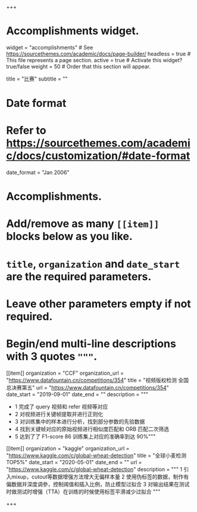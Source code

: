 +++
# Accomplishments widget.
widget = "accomplishments"  # See https://sourcethemes.com/academic/docs/page-builder/
headless = true  # This file represents a page section.
active = true  # Activate this widget? true/false
weight = 50  # Order that this section will appear.

title = "比赛"
subtitle = ""

# Date format
#   Refer to https://sourcethemes.com/academic/docs/customization/#date-format
date_format = "Jan 2006"

# Accomplishments.
#   Add/remove as many `[[item]]` blocks below as you like.
#   `title`, `organization` and `date_start` are the required parameters.
#   Leave other parameters empty if not required.
#   Begin/end multi-line descriptions with 3 quotes `"""`.

[[item]]
  organization = "CCF"
  organization_url = "https://www.datafountain.cn/competitions/354"
  title = "视频版权检测   全国总决赛第五"
  url = "https://www.datafountain.cn/competitions/354"
  date_start = "2019-09-01"
  date_end = ""
  description = """
  * 1 完成了 query 视频和 refer 视频等对应
  * 2 对视频进行关键帧提取并进行正则化
  * 3 对训练集中的样本进行分析，找到部分参数的先验数据
  * 4 找到关键帧对应的原始视频进行相似度匹配和 ORB 匹配二次筛选
  * 5 达到了了 F1-score 86 训练集上对应的准确率到达 90%"""
             


[[item]]
  organization = "kaggle"
  organization_url = "https://www.kaggle.com/c/global-wheat-detection"
  title = "全球小麦检测  TOP5%"
  date_start = "2020-05-01"
  date_end = ""
  url = "https://www.kaggle.com/c/global-wheat-detection"
  description = """
  1 引入mixup，cutout等数据增强方法增大无偏样本量
  2 使用伪标签的数据，制作有偏数据并深度调參，控制阈值和插入比例，防止模型过拟合
  3 对输出结果在测试时做测试时增强（TTA）在训练的时候使用标签平滑减少过拟合
  """
  

+++
